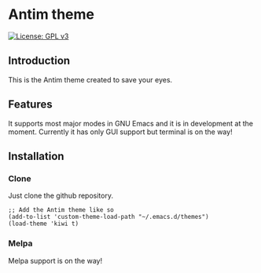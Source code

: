 # Antim theme
[![License: GPL v3](https://img.shields.io/badge/License-GPLv3-green.svg)](https://www.gnu.org/licenses/gpl-3.0)
## Introduction

This is the Antim theme created to save your eyes.


## Features

It supports most major modes in GNU Emacs and it is in development at the moment.
Currently it has only GUI support but terminal is on the way!


## Installation


### Clone

Just clone the github repository.

    ;; Add the Antim theme like so
    (add-to-list 'custom-theme-load-path "~/.emacs.d/themes")
    (load-theme 'kiwi t)


### Melpa

Melpa support is on the way!

